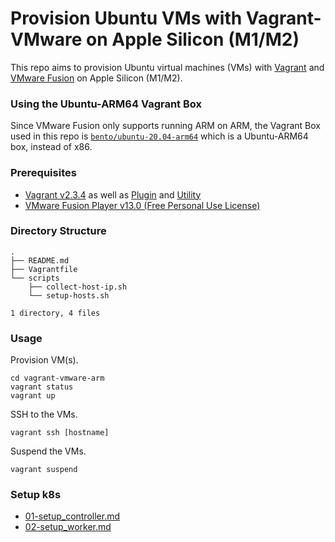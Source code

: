 # Provision Ubuntu VMs with Vagrant-VMware on Apple Silicon (M1/M2)
This repo aims to provision Ubuntu virtual machines (VMs) with [Vagrant](https://developer.hashicorp.com/vagrant) and [VMware Fusion](https://www.vmware.com/products/fusion.html) on Apple Silicon (M1/M2).

### Using the Ubuntu-ARM64 Vagrant Box
Since VMware Fusion only supports running ARM on ARM, the Vagrant Box used in this repo is [`bento/ubuntu-20.04-arm64`](https://app.vagrantup.com/bento/boxes/ubuntu-20.04-arm64) which is a Ubuntu-ARM64 box, instead of x86.

### Prerequisites
- [Vagrant v2.3.4](https://developer.hashicorp.com/vagrant/downloads) as well as [Plugin](https://developer.hashicorp.com/vagrant/docs/providers/vmware/installation) and [Utility](https://developer.hashicorp.com/vagrant/docs/providers/vmware/vagrant-vmware-utility)
- [VMware Fusion Player v13.0 (Free Personal Use License)](https://customerconnect.vmware.com/en/evalcenter?p=fusion-player-personal-13)

### Directory Structure

```
.
├── README.md
├── Vagrantfile
└── scripts
    ├── collect-host-ip.sh
    └── setup-hosts.sh

1 directory, 4 files
```

### Usage

Provision VM(s).

```
cd vagrant-vmware-arm
vagrant status
vagrant up
```
SSH to the VMs.
```
vagrant ssh [hostname]
```
Suspend the VMs.
```
vagrant suspend
```

### Setup k8s 

- [01-setup_controller.md](docs/01-setup_controller.md)
- [02-setup_worker.md](docs/02-setup_worker.md)